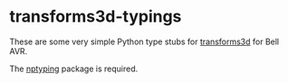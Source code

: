 # transforms3d-typings

These are some very simple Python type stubs for
[transforms3d](http://github.com/matthew-brett/transforms3d)
for Bell AVR.

The [nptyping](https://github.com/ramonhagenaars/nptyping) package is required.

